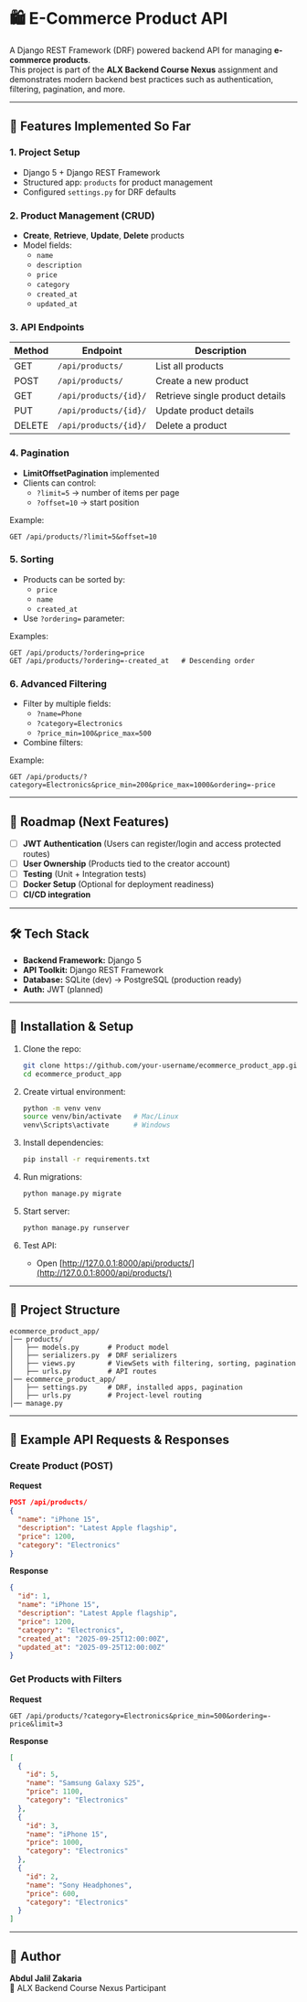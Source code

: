 
# 🛍️ E-Commerce Product API

A Django REST Framework (DRF) powered backend API for managing **e-commerce products**.  
This project is part of the **ALX Backend Course Nexus** assignment and demonstrates modern backend best practices such as authentication, filtering, pagination, and more.

---

## 🚀 Features Implemented So Far

### 1. Project Setup
- Django 5 + Django REST Framework
- Structured app: `products` for product management
- Configured `settings.py` for DRF defaults

### 2. Product Management (CRUD)
- **Create**, **Retrieve**, **Update**, **Delete** products
- Model fields:
  - `name`
  - `description`
  - `price`
  - `category`
  - `created_at`
  - `updated_at`

### 3. API Endpoints
| Method | Endpoint                | Description                      |
|--------|--------------------------|----------------------------------|
| GET    | `/api/products/`         | List all products                |
| POST   | `/api/products/`         | Create a new product             |
| GET    | `/api/products/{id}/`    | Retrieve single product details  |
| PUT    | `/api/products/{id}/`    | Update product details           |
| DELETE | `/api/products/{id}/`    | Delete a product                 |

### 4. Pagination
- **LimitOffsetPagination** implemented
- Clients can control:
  - `?limit=5` → number of items per page
  - `?offset=10` → start position

Example:
```
GET /api/products/?limit=5&offset=10
```

### 5. Sorting
- Products can be sorted by:
  - `price`
  - `name`
  - `created_at`
- Use `?ordering=` parameter:

Examples:
```
GET /api/products/?ordering=price
GET /api/products/?ordering=-created_at   # Descending order
```

### 6. Advanced Filtering
- Filter by multiple fields:
  - `?name=Phone`
  - `?category=Electronics`
  - `?price_min=100&price_max=500`
- Combine filters:

Example:
```
GET /api/products/?category=Electronics&price_min=200&price_max=1000&ordering=-price
```

---

## 📌 Roadmap (Next Features)

- [ ] **JWT Authentication** (Users can register/login and access protected routes)  
- [ ] **User Ownership** (Products tied to the creator account)  
- [ ] **Testing** (Unit + Integration tests)  
- [ ] **Docker Setup** (Optional for deployment readiness)  
- [ ] **CI/CD integration**  

---

## 🛠️ Tech Stack
- **Backend Framework:** Django 5  
- **API Toolkit:** Django REST Framework  
- **Database:** SQLite (dev) → PostgreSQL (production ready)  
- **Auth:** JWT (planned)  

---

## 📖 Installation & Setup

1. Clone the repo:
   ```bash
   git clone https://github.com/your-username/ecommerce_product_app.git
   cd ecommerce_product_app
   ```

2. Create virtual environment:
   ```bash
   python -m venv venv
   source venv/bin/activate   # Mac/Linux
   venv\Scripts\activate      # Windows
   ```

3. Install dependencies:
   ```bash
   pip install -r requirements.txt
   ```

4. Run migrations:
   ```bash
   python manage.py migrate
   ```

5. Start server:
   ```bash
   python manage.py runserver
   ```

6. Test API:
   - Open [http://127.0.0.1:8000/api/products/](http://127.0.0.1:8000/api/products/)

---

## 📂 Project Structure
```
ecommerce_product_app/
│── products/
│   ├── models.py       # Product model
│   ├── serializers.py  # DRF serializers
│   ├── views.py        # ViewSets with filtering, sorting, pagination
│   ├── urls.py         # API routes
│── ecommerce_product_app/
│   ├── settings.py     # DRF, installed apps, pagination
│   ├── urls.py         # Project-level routing
│── manage.py
```

---

## 📌 Example API Requests & Responses

### Create Product (POST)
**Request**
```json
POST /api/products/
{
  "name": "iPhone 15",
  "description": "Latest Apple flagship",
  "price": 1200,
  "category": "Electronics"
}
```

**Response**
```json
{
  "id": 1,
  "name": "iPhone 15",
  "description": "Latest Apple flagship",
  "price": 1200,
  "category": "Electronics",
  "created_at": "2025-09-25T12:00:00Z",
  "updated_at": "2025-09-25T12:00:00Z"
}
```

### Get Products with Filters
**Request**
```
GET /api/products/?category=Electronics&price_min=500&ordering=-price&limit=3
```

**Response**
```json
[
  {
    "id": 5,
    "name": "Samsung Galaxy S25",
    "price": 1100,
    "category": "Electronics"
  },
  {
    "id": 3,
    "name": "iPhone 15",
    "price": 1000,
    "category": "Electronics"
  },
  {
    "id": 2,
    "name": "Sony Headphones",
    "price": 600,
    "category": "Electronics"
  }
]
```

---

## 👤 Author
**Abdul Jalil Zakaria**  
🔗 ALX Backend Course Nexus Participant  
